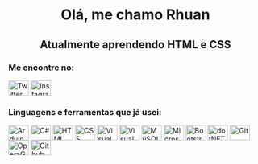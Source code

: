 <h1 align="center" dir="auto">Olá, me chamo Rhuan</h1>
<h2 align="center" dir="auto">Atualmente aprendendo HTML e CSS</h2>

<div>
    <h3 align="left" dir="auto">Me encontre no:</h3>
</div>

<div>
    <a href="https://www.twitter.com" rel="nofollow"><img align="center" src="https://raw.githubusercontent.com/rahuldkjain/github-profile-readme-generator/master/src/images/icons/Social/twitter.svg" alt="Twitter" height="30" width="40" style="max-width: 100%"></a>
    <a href="https://www.instagram.com" rel="nofollow"><img align="center" src="https://raw.githubusercontent.com/rahuldkjain/github-profile-readme-generator/master/src/images/icons/Social/instagram.svg" alt="Instagram" height="30" width="40" style="max-width: 100%"></a>
</div>

<div>
    <h3 align="left" dir="auto">Linguagens e ferramentas que já usei:</h3>
</div>

<div>
    <a href="https://www.arduino.cc" rel="nofollow" target="_blank"><img align="center" src="https://cdn.jsdelivr.net/gh/devicons/devicon/icons/arduino/arduino-original-wordmark.svg" alt="Arduino" height="30" width="40" style="max-width: 100%"></a>
    <a href="https://www.w3schools.com/cs" rel="nofollow" target="_blank"><img align="center" src="https://cdn.jsdelivr.net/gh/devicons/devicon/icons/csharp/csharp-original.svg" alt="C#" height="30" width="40" style="max-width: 100%"></a>
    <a href="https://www.w3schools.com/html/" rel="nofollow" target="_blank"><img align="center" src="https://cdn.jsdelivr.net/gh/devicons/devicon/icons/html5/html5-original.svg" alt="HTML" height="30" width="40" style="max-width: 100%"></a>
    <a href="https://www.w3schools.com/css/" rel="nofollor" target="_blank"><img align="center" src="https://cdn.jsdelivr.net/gh/devicons/devicon/icons/css3/css3-original.svg" alt="CSS" height="30" width="40" style="max-width: 100%"></a>
    <a href="https://code.visualstudio.com/" rel="nofollow" target="_blank"><img align="center" src="https://cdn.jsdelivr.net/gh/devicons/devicon/icons/vscode/vscode-original.svg" alt="Visual Studio Code" height="30" width="40" style="max-width: 100%"></a>
    <a href="https://visualstudio.microsoft.com/" rel="nofollow" target="_blank"><img align="center" src="https://cdn.jsdelivr.net/gh/devicons/devicon/icons/visualstudio/visualstudio-plain.svg" alt="Visual Studio" height="30" width="40" style="max-width: 100%"></a>
    <a href="https://www.w3schools.com/mySQl" rel="nofollow" target="_blank"><img align="center" src="https://cdn.jsdelivr.net/gh/devicons/devicon/icons/mysql/mysql-original.svg" alt="MySQL" height="30" width="40" style="max-width: 100%"></a>
    <a href="https://www.microsoft.com/sql-server" rel="nofollow" target="_blank"><img align="center" src="https://cdn.jsdelivr.net/gh/devicons/devicon/icons/microsoftsqlserver/microsoftsqlserver-plain-wordmark.svg" alt="Microsoft SQL Server" height="30" width="40" style="max-width: 100%"></a>
    <a href="https://getbootstrap.com/" rel="nofollow" target="_blank"><img align="center" src="https://cdn.jsdelivr.net/gh/devicons/devicon/icons/bootstrap/bootstrap-original.svg" alt="Bootstrap" height="30" width="40" style="max-width: 100%"></a>
    <a href="https://docs.microsoft.com/dotnet/" rel="nofollow" target="_blank"><img align="center" src="https://cdn.jsdelivr.net/gh/devicons/devicon/icons/dotnetcore/dotnetcore-original.svg" alt="dotNET" height="30" width="40" style="max-width: 100%"></a>
    <a href="https://git-scm.com/" rel="nofollow" target="_blank"><img align="center" src="https://cdn.jsdelivr.net/gh/devicons/devicon/icons/git/git-original.svg" alt="Git" height="30" width="40" style="max-width: 100%"></a>
    <a href="https://www.opera.com/gx" rel="nofollow" target="_blank"><img align="center" src="https://cdn.jsdelivr.net/gh/devicons/devicon/icons/opera/opera-original.svg" alt="OperaGX" height="30" width="40" style="max-width: 100%"></a>
    <a href="https://www.github.com" rel="nofollow" target="_blank"><img align="center" src="https://cdn.jsdelivr.net/gh/devicons/devicon/icons/github/github-original.svg" alt="Github" height="30" width="40" style="max-width: 100%"></a>
</div>
